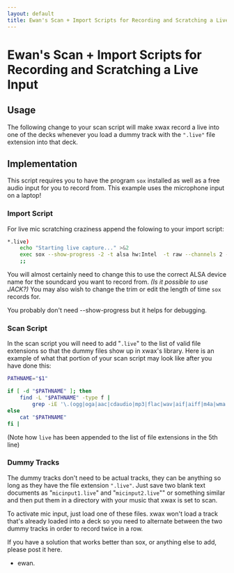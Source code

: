 ```yaml
---
layout: default
title: Ewan's Scan + Import Scripts for Recording and Scratching a Live Input
---
```

# Ewan's Scan + Import Scripts for Recording and Scratching a Live Input

## Usage

The following change to your scan script will make xwax record a live into one of the decks whenever you load a dummy track with the `".live"` file extension into that deck.

## Implementation

This script requires you to have the program `sox` installed as well as a free audio input for you to record from. This example uses the microphone input on a laptop!

### Import Script

For live mic scratching craziness append the folowing to your import script:

```sh
*.live)
    echo "Starting live capture..." >&2
    exec sox --show-progress -2 -t alsa hw:Intel  -t raw --channels 2 --rate "$RATE" - trim 0 0:59
    ;;
```

You will almost certainly need to change this to use the correct ALSA device name for the soundcard you want to record from.  *(Is it possible to use JACK?)* You may also wish to change the trim or edit the length of time `sox` records for.

You probably don't need --show-progress but it helps for debugging.

### Scan Script

In the scan script you will need to add "`.live`" to the list of valid file extensions so that the dummy files show up in xwax's library. Here is an example of what that portion of your scan script may look like after you have done this:

```sh
PATHNAME="$1"

if [ -d "$PATHNAME" ]; then
	find -L "$PATHNAME" -type f |
		grep -iE '\.(ogg|oga|aac|cdaudio|mp3|flac|wav|aif|aiff|m4a|wma|live)$'
else
	cat "$PATHNAME"
fi |
```

(Note how `live` has been appended to the list of file extensions in the 5th line)
### Dummy Tracks

The dummy tracks don't need to be actual tracks, they can be anything so long as they have the file extension `".live"`. Just save two blank text documents as "`micinput1.live`" and "`micinput2.live`"" or something similar and then put them in a directory with your music that xwax is set to scan.

To activate mic input, just load one of these files. xwax won't load a track that's already loaded into a deck so you need to alternate between the two dummy tracks in order to record twice in a row.


If you have a solution that works better than sox, or anything else to add, please post it here.




- ewan.
